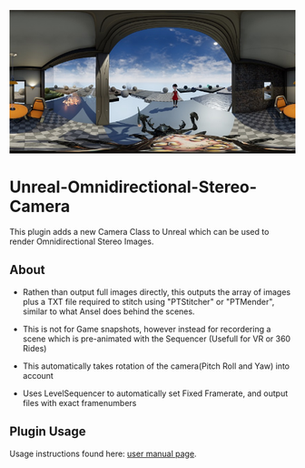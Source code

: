 ![](Images/example_a.jpg)
# Unreal-Omnidirectional-Stereo-Camera

This plugin adds a new Camera Class to Unreal which can be used to render Omnidirectional Stereo Images. 

## About

- Rathen than output full images directly, this outputs the array of images plus a TXT file required to stitch using "PTStitcher" or "PTMender", similar to what Ansel does behind the scenes.

- This is not for Game snapshots, however instead for recordering a scene which is pre-animated with the Sequencer (Usefull for VR or 360 Rides)

- This automatically takes rotation of the camera(Pitch Roll and Yaw) into account

- Uses LevelSequencer to automatically set Fixed Framerate, and output files with exact framenumbers

## Plugin Usage
Usage instructions found here: [user manual page](USAGE.md).

